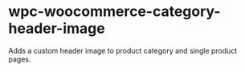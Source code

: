 # wpc-woocommerce-category-header-image
Adds a custom header image to product category and single product pages.
